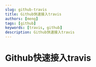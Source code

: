 ```yaml
---
slug: github-travis
title: Github快速接入travis
authors: [meng]
tags: [github]
keywords: [travis, github]
description: Github快速接入travis
---
```


# Github快速接入travis